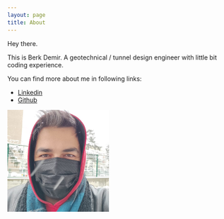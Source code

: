 ```yaml
---
layout: page
title: About
---
```


Hey there.

This is Berk Demir. A geotechnical / tunnel design engineer with little bit coding experience. 

You can find more about me in following links:

* [Linkedin](https://www.linkedin.com/in/bdberkdemir/)
* [Github](https://github.com/berkdemir)

<img align = "middle" src="/images/profile.png" alt="img" style="zoom:50%;" />